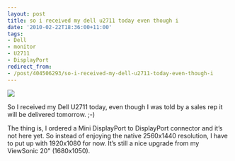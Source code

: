 ```yaml
---
layout: post
title: so i received my dell u2711 today even though i
date: '2010-02-22T18:36:00+11:00'
tags:
- Dell
- monitor
- U2711
- DisplayPort
redirect_from:
- /post/404506293/so-i-received-my-dell-u2711-today-even-though-i
---
```

 ![](/img/posts/old/tumblr_ky8fstZk5Y1qb7ot5o1_1280.jpg)

So I received my Dell U2711 today, even though I was told by a sales rep it will be delivered tomorrow. ;-)

The thing is, I ordered a Mini DisplayPort to DisplayPort connector and it’s not here yet. So instead of enjoying the native 2560x1440 resolution, I have to put up with 1920x1080 for now. It’s still a nice upgrade from my ViewSonic 20" (1680x1050).

